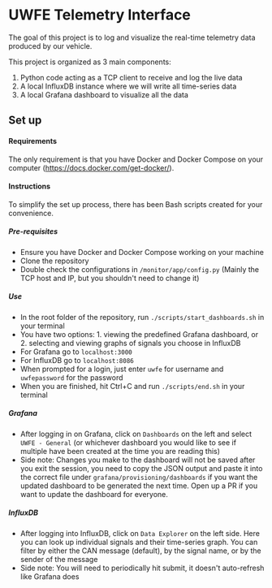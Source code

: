 # UWFE Telemetry Interface

The goal of this project is to log and visualize the real-time telemetry data produced by our vehicle.

This project is organized as 3 main components:

1. Python code acting as a TCP client to receive and log the live data
2. A local InfluxDB instance where we will write all time-series data
3. A local Grafana dashboard to visualize all the data

## Set up

#### Requirements

The only requirement is that you have Docker and Docker Compose on your computer (https://docs.docker.com/get-docker/).

#### Instructions

To simplify the set up process, there has been Bash scripts created for your convenience.

##### Pre-requisites

- Ensure you have Docker and Docker Compose working on your machine
- Clone the repository
- Double check the configurations in `/monitor/app/config.py` (Mainly the TCP host and IP, but you shouldn't need to change it)

##### Use

- In the root folder of the repository, run `./scripts/start_dashboards.sh` in your terminal
- You have two options: 1. viewing the predefined Grafana dashboard, or 2. selecting and viewing graphs of signals you choose in InfluxDB
- For Grafana go to `localhost:3000`
- For InfluxDB go to `localhost:8086`
- When prompted for a login, just enter `uwfe` for username and `uwfepassword` for the password
- When you are finished, hit Ctrl+C and run `./scripts/end.sh` in your terminal

##### Grafana

- After logging in on Grafana, click on `Dashboards` on the left and select `UWFE - General` (or whichever dashboard you would like to see if multiple have been created at the time you are reading this)
- Side note: Changes you make to the dashboard will not be saved after you exit the session, you need to copy the JSON output and paste it into the correct file under `grafana/provisioning/dashboards` if you want the updated dashboard to be generated the next time. Open up a PR if you want to update the dashboard for everyone.

##### InfluxDB

- After logging into InfluxDB, click on `Data Explorer` on the left side. Here you can look up individual signals and their time-series graph. You can filter by either the CAN message (default), by the signal name, or by the sender of the message
- Side note: You will need to periodically hit submit, it doesn't auto-refresh like Grafana does
